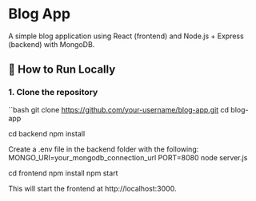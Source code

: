 # Blog App

A simple blog application using React (frontend) and Node.js + Express (backend) with MongoDB.

## 🔧 How to Run Locally

### 1. Clone the repository

``bash
git clone https://github.com/your-username/blog-app.git
cd blog-app

cd backend
npm install

Create a .env file in the backend folder with the following:
MONGO_URI=your_mongodb_connection_url
PORT=8080
node server.js

cd frontend
npm install
npm start

This will start the frontend at http://localhost:3000.
